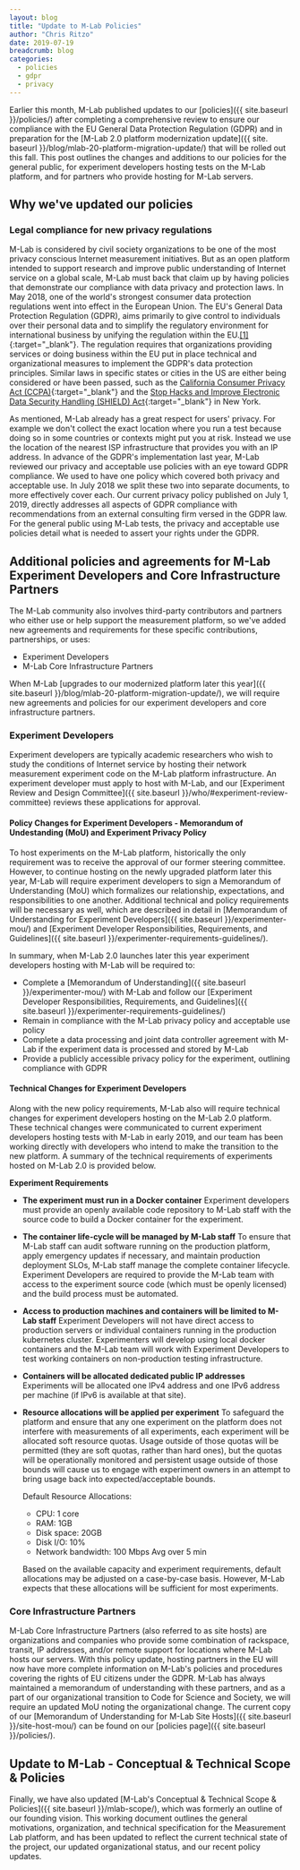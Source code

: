 ```yaml
---
layout: blog
title: "Update to M-Lab Policies"
author: "Chris Ritzo"
date: 2019-07-19
breadcrumb: blog
categories:
  - policies
  - gdpr
  - privacy
---
```


Earlier this month, M-Lab published updates to our [policies]({{ site.baseurl }}/policies/) after completing a comprehensive review to ensure our compliance with the EU General Data Protection Regulation (GDPR) and in preparation for the [M-Lab 2.0 platform modernization update]({{ site. baseurl }}/blog/mlab-20-platform-migration-update/) that will be rolled out this fall. This post outlines the changes and additions to our policies for the general public, for experiment developers hosting tests on the M-Lab platform, and for partners who provide hosting for M-Lab servers.<!--more-->

## Why we've updated our policies

### Legal compliance for new privacy regulations

M-Lab is considered by civil society organizations to be one of the most privacy conscious Internet measurement initiatives. But as an open platform intended to support research and improve public understanding of Internet service on a global scale, M-Lab must back that claim up by having policies that demonstrate our compliance with data privacy and protection laws. In May 2018, one of the world's strongest consumer data protection regulations went into effect in the European Union. The EU's General Data Protection Regulation (GDPR), aims primarily to give control to individuals over their personal data and to simplify the regulatory environment for international business by unifying the regulation within the EU.[\[1\]](http://data.consilium.europa.eu/doc/document/ST-9565-2015-INIT/en/pdf){:target="_blank"}. The regulation requires that organizations providing services or doing business within the EU put in place technical and organizational measures to implement the GDPR's data protection principles. Similar laws in specific states or cities in the US are either being considered or have been passed, such as the [California Consumer Privacy Act (CCPA)](https://www.oag.ca.gov/privacy/ccpa){:target="_blank"} and the [Stop Hacks and Improve Electronic Data Security Handling (SHIELD) Act](https://www.nysenate.gov/legislation/bills/2019/s5642){:target="_blank"} in New York.

As mentioned, M-Lab already has a great respect for users' privacy. For example we don't collect the exact location where you run a test because doing so in some countries or contexts might put you at risk. Instead we use the location of the nearest ISP infrastructure that provides you with an IP address. In advance of the GDPR's implementation last year, M-Lab reviewed our privacy and acceptable use policies with an eye toward GDPR compliance. We used to have one policy which covered both privacy and acceptable use. In July 2018 we split these two into separate documents, to more effectively cover each. Our current privacy policy published on July 1, 2019, directly addresses all aspects of GDPR compliance with recommendations from an external consulting firm versed in the GDPR law. For the general public using M-Lab tests, the privacy and acceptable use policies detail what is needed to assert your rights under the GDPR.

## Additional policies and agreements for M-Lab Experiment Developers and Core Infrastructure Partners

The M-Lab community also involves third-party contributors and partners who either use or help support the measurement platform, so we've added new agreements and requirements for these specific contributions, partnerships, or uses:

* Experiment Developers
* M-Lab Core Infrastructure Partners

When M-Lab [upgrades to our modernized platform later this year]({{ site.baseurl }}/blog/mlab-20-platform-migration-update/), we will require new agreements and policies for our experiment developers and core infrastructure partners.

### Experiment Developers

Experiment developers are typically academic researchers who wish to study the conditions of Internet service by hosting their network measurement experiment code on the M-Lab platform infrastructure. An experiment developer must apply to host with M-Lab, and our [Experiment Review and Design Committee]({{ site.baseurl }}/who/#experiment-review-committee) reviews these applications for approval.

#### Policy Changes for Experiment Developers - Memorandum of Undestanding (MoU) and Experiment Privacy Policy

To host experiments on the M-Lab platform, historically the only requirement was to receive the approval of our former steering committee. However, to continue hosting on the newly upgraded platform later this year, M-Lab will require experiment developers to sign a Memorandum of Understanding (MoU) which formalizes our relationship, expectations, and responsibilities to one another. Additional technical and policy requirements will be necessary as well, which are described in detail in [Memorandum of Understanding for Experiment Developers]({{ site.baseurl }}/experimenter-mou/) and [Experiment Developer Responsibilities, Requirements, and Guidelines]({{ site.baseurl }}/experimenter-requirements-guidelines/).

In summary, when M-Lab 2.0 launches later this year experiment developers hosting with M-Lab will be required to:

* Complete a [Memorandum of Understanding]({{ site.baseurl }}/experimenter-mou/) with M-Lab and follow our [Experiment Developer Responsibilities, Requirements, and Guidelines]({{ site.baseurl }}/experimenter-requirements-guidelines/)
* Remain in compliance with the M-Lab privacy policy and acceptable use policy
* Complete a data processing and joint data controller agreement with M-Lab if the experiment data is processed and stored by M-Lab
* Provide a publicly accessible privacy policy for the experiment, outlining compliance with GDPR

#### Technical Changes for Experiment Developers

Along with the new policy requirements, M-Lab also will require technical changes for experiment developers hosting on the M-Lab 2.0 platform. These technical changes were communicated to current experiment developers hosting tests with M-Lab in early 2019, and our team has been working directly with developers who intend to make the transition to the new platform. A summary of the technical requirements of experiments hosted on M-Lab 2.0 is provided below.

**Experiment Requirements**

* **The experiment must run in a Docker container**
  Experiment developers must provide an openly available code repository to M-Lab staff with the source code to build a Docker container for the experiment.
* **The container life-cycle will be managed by M-Lab staff**
  To ensure that M-Lab staff can audit software running on the production platform, apply emergency updates if necessary, and maintain production deployment SLOs, M-Lab staff manage the complete container lifecycle. Experiment Developers are required to provide the M-Lab team with access to the experiment source code (which must be openly licensed) and the build process must be automated.
* **Access to production machines and containers will be limited to M-Lab staff**
  Experiment Developers will not have direct access to production servers or individual containers running in the production kubernetes cluster. Experimenters will develop using local docker containers and the M-Lab team will work with Experiment Developers to test working containers on non-production testing infrastructure.
* **Containers will be allocated dedicated public IP addresses**
  Experiments will be allocated one IPv4 address and one IPv6 address per machine (if IPv6 is available at that site).
* **Resource allocations will be applied per experiment**
  To safeguard the platform and ensure that any one experiment on the platform does not interfere with measurements of all experiments, each experiment will be allocated soft resource quotas. Usage outside of those quotas will be permitted (they are soft quotas, rather than hard ones), but the quotas will be operationally monitored and persistent usage outside of those bounds will cause us to engage with experiment owners in an attempt to bring usage back into expected/acceptable bounds.

  Default Resource Allocations:

  * CPU: 1 core
  * RAM: 1GB
  * Disk space: 20GB
  * Disk I/O: 10%
  * Network bandwidth: 100 Mbps Avg over 5 min

  Based on the available capacity and experiment requirements, default allocations may be adjusted on a case-by-case basis. However, M-Lab expects that these allocations will be sufficient for most experiments.

### Core Infrastructure Partners

M-Lab Core Infrastructure Partners (also referred to as site hosts) are organizations and companies who provide some combination of rackspace, transit, IP addresses, and/or remote support for locations where M-Lab hosts our servers. With this policy update, hosting partners in the EU will now have more complete information on M-Lab's policies and procedures covering the rights of EU citizens under the GDPR. M-Lab has always maintained a memorandum of understanding with these partners, and as a part of our organizational transition to Code for Science and Society, we will require an updated MoU noting the organizational change. The current copy of our [Memorandum of Understanding for M-Lab Site Hosts]({{ site.baseurl }}/site-host-mou/) can be found on our [policies page]({{ site.baseurl }}/policies/).

## Update to M-Lab - Conceptual & Technical Scope & Policies

Finally, we have also updated [M-Lab's Conceptual & Technical Scope & Policies]({{ site.baseurl }}/mlab-scope/), which was formerly an outline of our founding vision. This working document outlines the general motivations, organization, and technical specification for the Measurement Lab platform, and has been updated to reflect the current technical state of the project, our updated organizational status, and our recent policy updates.
